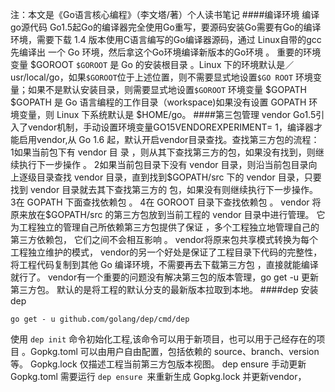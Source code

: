 注：本文是《Go语言核心编程》（李文塔/著）个人读书笔记
####编译环境
编译go源代码
Go1.5起Go的编译器完全使用Go重写，要源码安装Go需要有Go的编译环境，需要下载 1.4 版本使用C语言编写的Go编译器源码，通过 Linux自带的gcc先编译出 一个 Go 环境，然后拿这个Go环境编译新版本的Go环境 。
重要的环境变量
\$GOROOT
`$GOROOT` 是 Go 的安装根目录 。Linux 下的环境默认是／usr/local/go，如果`$GOROOT`位于上述位置，则不需要显式地设置`$GO ROOT` 环境变量；如果不是默认安装目录，则需要显式地设置`$GOROOT` 环境变量
\$GOPATH
\$GOPATH 是 Go 语言编程的工作目录（workspace)如果没有设置 GOPATH 环境变量，则 Linux 下系统默认是 $HOME/go。
####第三包管理
vendor
Go1.5引入了vendor机制，手动设置环境变量GO15VENDOREXPERIMENT= 1，编译器才能启用vendor,从 Go 1.6 起，默认开启vendor目录查找。查找第三方包的流程：
1如果当前包下有 vendor 目 录 ，则从其下查找第三方的包，如果没有找到，则继续执行下一步操作 。
2如果当前包目录下没有 vendor 目录，则沿当前包目录向上逐级目录查找 vendor 目录，直到找到$GOPATH/src 下的 vendor 目录，只要找到 vendor 目录就去其下查找第三方的 包，如果没有则继续执行下一步操作。
3在 GOPATH 下面查找依赖包 。
4在 GOROOT 目录下查找依赖包 。
vendor 将原来放在$GOPATH/src 的第三方包放到当前工程的 vendor 目录中进行管理。 它为工程独立的管理自己所依赖第三方包提供了保证 ，多个工程独立地管理自己的第三方依赖包， 它们之间不会相互影响 。 vendor将原来包共享模式转换为每个工程独立维护的模式， vendor的另一个好处是保证了工程目录下代码的完整性，将工程代码复制到其他 Go 编译环境，不需要再去下载第三方包 ，直接就能编译就行了。
vendor有一个重要的问题没有解决第三包的版本管理，go get -u 更新第三方包。 默认的是将工程的默认分支的最新版本拉取到本地。
####dep
安装dep
```
go get - u github.com/golang/dep/cmd/dep
```
使用 `dep init` 命令初始化工程,该命令可以用于新项目，也可以用于己经存在的项目 。Gopkg.toml 可以由用户自由配置，包括依赖的 source、branch、version 等。 Gopkg.lock 仅描述工程当前第三方包版本视图。
dep ensure
手动更新 Gopkg.toml 需要运行 `dep ensure `来重新生成 Gopkg.lock 并更新vendor，
